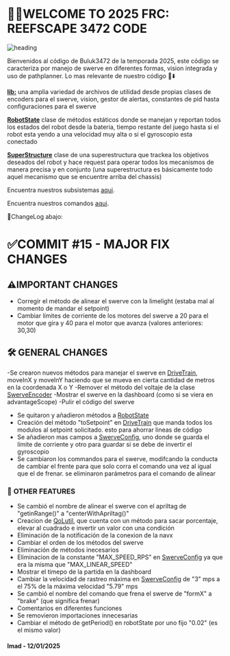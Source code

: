 # 🪼🦀WELCOME TO 2025 FRC: REEFSCAPE 3472 CODE

![heading](/images/heading.png)

Bienvenidos al código de Buluk3472 de la temporada 2025, este código se caracteriza por manejo de swerve en diferentes formas, vision integrada y uso de pathplanner.
Lo mas relevante de nuestro código 📂⬇️

[**lib:**](/src/main/java/frc/robot/lib) una amplia variedad de archivos de utilidad desde propias clases de encoders para el swerve, vision, gestor de alertas, constantes de pid hasta configuraciones para el swerve


[**RobotState**](/src/main/java/frc/robot/RobotState.java) clase de métodos estáticos donde se manejan y reportan todos los estados del robot desde la bateria, tiempo restante del juego hasta si el robot esta yendo a una velocidad muy alta o si el gyroscopio esta conectado


[**SuperStructure**](/src/main/java/frc/robot/Subsystems/Superstructure.java) clase de una superestructura que trackea los objetivos deseados del robot y hace request para operar todos los mecanismos de manera precisa y en conjunto (una superestructura es básicamente todo aquel mecanismo que se encuentre arriba del chassis)


Encuentra nuestros subsistemas [aqui](/src/main/java/frc/robot/Subsystems).

Encuentra nuestros comandos [aqui](/src/main/java/frc/robot/Commands).

🔴ChangeLog abajo:

# ✅COMMIT #15  - MAJOR FIX CHANGES

## ⚠️**IMPORTANT CHANGES**

- Corregir el método de alinear el swerve con la limelight (estaba mal al momento de mandar el setpoint)
- Cambiar límites de corriente de los motores del swerve a 20 para el motor que gira y 40 para el motor que avanza (valores anteriores: 30,30)

## 🛠️ **GENERAL CHANGES**

-Se crearon nuevos métodos para manejar el swerve en [DriveTrain](/src/main/java/frc/robot/Subsystems/DriveTrain.java), moveInX y moveInY haciendo que se mueva en cierta cantidad de metros en la coordenada X o Y
-Remover el método del voltaje de la clase [SwerveEncoder](/src/main/java/frc/robot/lib/util/SwerveEncoder.java)
-Mostrar el swerve en la dashboard (como si se viera en advantageScope)
-Pulir el código del swerve
- Se quitaron y añadieron métodos a [RobotState](/src/main/java/frc/robot/RobotState.java)
- Creación del método "toSetpoint" en [DriveTrain](/src/main/java/frc/robot/Subsystems/DriveTrain.java) que manda todos los modulos al setpoint solicitado. esto para ahorrar lineas de código
- Se añadieron mas campos a [SwerveConfig](/src/main/java/frc/robot/lib/SwerveConfig.java), uno donde se guarda el límite de corriente y otro para guardar si se debe de invertir el gyroscopio
- Se cambiaron los commandos para el swerve, modifcando la conducta de cambiar el frente para que solo corra el comando una vez al igual que el de frenar. se eliminaron parámetros para el comando de alinear

### 🔵 **OTHER FEATURES**

- Se cambió el nombre de alinear el swerve con el apriltag de "getinRange()" a "centerWithApriltag()"
- Creacion de [QoLutil](/src/main/java/frc/robot/lib/util/QoLutil.java), que cuenta con un método para sacar porcentaje, elevar al cuadrado e invertir un valor con una condición
- Eliminación de la notificación de la conexion de la navx
- Cambiar el orden de los métodos del swerve
- Eliminación de métodos inecesarios 
- Eliminacion de la constante "MAX_SPEED_RPS" en [SwerveConfig](/src/main/java/frc/robot/lib/SwerveConfig.java) ya que era la misma que "MAX_LINEAR_SPEED"
- Mostrar el timepo de la partida en la dashboard
- Cambiar la velocidad de rastreo máxima en [SwerveConfig](/src/main/java/frc/robot/lib/SwerveConfig.java) de "3" mps a el 75% de la máxima velocidad "5.79" mps
- Se cambió el nombre del comando que frena el swerve de "formX" a "brake" (que significa frenar) 
- Comentarios en diferentes funciones
- Se removieron importaciones innecesarias
- Cambiar el método de getPeriod() en robotState por uno fijo "0.02" (es el mismo valor)

#### Imad - 12/01/2025
